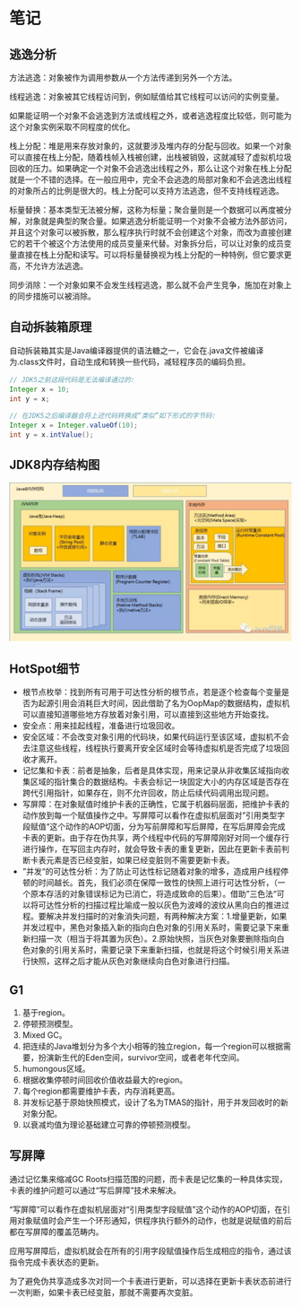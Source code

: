 # 笔记

## 逃逸分析

方法逃逸：对象被作为调用参数从一个方法传递到另外一个方法。

线程逃逸：对象被其它线程访问到，例如赋值给其它线程可以访问的实例变量。

如果能证明一个对象不会逃逸到方法或线程之外，或者逃逸程度比较低，则可能为这个对象实例采取不同程度的优化。

栈上分配：堆是用来存放对象的，这就要涉及堆内存的分配与回收。如果一个对象可以直接在栈上分配，随着栈帧入栈被创建，出栈被销毁，这就减轻了虚拟机垃圾回收的压力。如果确定一个对象不会逃逸出线程之外，那么让这个对象在栈上分配就是一个不错的选择。在一般应用中，完全不会逃逸的局部对象和不会逃逸出线程的对象所占的比例是很大的。栈上分配可以支持方法逃逸，但不支持线程逃逸。

标量替换：基本类型无法被分解，这称为标量；聚合量则是一个数据可以再度被分解，对象就是典型的聚合量。如果逃逸分析能证明一个对象不会被方法外部访问，并且这个对象可以被拆散，那么程序执行时就不会创建这个对象，而改为直接创建它的若干个被这个方法使用的成员变量来代替。对象拆分后，可以让对象的成员变量直接在栈上分配和读写。可以将标量替换视为栈上分配的一种特例，但它要求更高，不允许方法逃逸。

同步消除：一个对象如果不会发生线程逃逸，那么就不会产生竞争，施加在对象上的同步措施可以被消除。

## 自动拆装箱原理

自动拆装箱其实是Java编译器提供的语法糖之一，它会在.java文件被编译为.class文件时，自动生成和转换一些代码，减轻程序员的编码负担。

```java
// JDK5之前这段代码是无法编译通过的:
Integer x = 10;
int y = x;
```

```java
// 在JDK5之后编译器会将上述代码转换成“类似”如下形式的字节码:
Integer x = Integer.valueOf(10);
int y = x.intValue();
```

## JDK8内存结构图

<img src="./image/Java8内存结构图.jpg">

## HotSpot细节

- 根节点枚举：找到所有可用于可达性分析的根节点，若是逐个检查每个变量是否为起源引用会消耗巨大时间，因此借助了名为OopMap的数据结构，虚拟机可以直接知道哪些地方存放着对象引用，可以直接到这些地方开始查找。
- 安全点：用来挂起线程，准备进行垃圾回收。
- 安全区域：不会改变对象引用的代码块，如果代码运行至该区域，虚拟机不会去注意这些线程，线程执行要离开安全区域时会等待虚拟机是否完成了垃圾回收才离开。
- 记忆集和卡表：前者是抽象，后者是具体实现，用来记录从非收集区域指向收集区域的指针集合的数据结构。卡表会标记一块固定大小的内存区域是否存在跨代引用指针，如果存在，则不允许回收，防止后续代码调用出现问题。
- 写屏障：在对象赋值时维护卡表的正确性，它属于机器码层面，把维护卡表的动作放到每一个赋值操作之中。写屏障可以看作在虚拟机层面对”引用类型字段赋值“这个动作的AOP切面，分为写前屏障和写后屏障，在写后屏障会完成卡表的更新。由于存在伪共享，两个线程中代码的写屏障刚好对同一个缓存行进行操作，在写回主内存时，就会导致卡表的重复更新，因此在更新卡表前判断卡表元素是否已经变脏，如果已经变脏则不需要更新卡表。
- ”并发“的可达性分析：为了防止可达性标记随着对象的增多，造成用户线程停顿的时间越长。首先，我们必须在保障一致性的快照上进行可达性分析，（一个原本存活的对象错误标记为已消亡，将造成致命的后果）。借助”三色法“可以将可达性分析的扫描过程比喻成一股以灰色为波峰的波纹从黑向白的推进过程。要解决并发扫描时的对象消失问题，有两种解决方案：1.增量更新，如果并发过程中，黑色对象插入新的指向白色对象的引用关系时，需要记录下来重新扫描一次（相当于将其置为灰色）。2.原始快照，当灰色对象要删除指向白色对象的引用关系时，需要记录下来重新扫描，也就是将这个时候引用关系进行快照，这样之后才能从灰色对象继续向白色对象进行扫描。

## G1

1. 基于region。
2. 停顿预测模型。
3. Mixed GC。
4. 把连续的Java堆划分为多个大小相等的独立region，每一个region可以根据需要，扮演新生代的Eden空间，survivor空间，或者老年代空间。
5. humongous区域。
6. 根据收集停顿时间回收价值收益最大的region。
7. 每个region都需要维护卡表，内存消耗更高。
8. 并发标记基于原始快照模式，设计了名为TMAS的指针，用于并发回收时的新对象分配。
9. 以衰减均值为理论基础建立可靠的停顿预测模型。

## 写屏障

通过记忆集来缩减GC Roots扫描范围的问题，而卡表是记忆集的一种具体实现，卡表的维护问题可以通过“写后屏障”技术来解决。

“写屏障”可以看作在虚拟机层面对“引用类型字段赋值”这个动作的AOP切面，在引用对象赋值时会产生一个环形通知，供程序执行额外的动作，也就是说赋值的前后都在写屏障的覆盖范畴内。

应用写屏障后，虚拟机就会在所有的引用字段赋值操作后生成相应的指令，通过该指令完成卡表状态的更新。

为了避免伪共享造成多次对同一个卡表进行更新，可以选择在更新卡表状态前进行一次判断，如果卡表已经变脏，那就不需要再次变脏。
